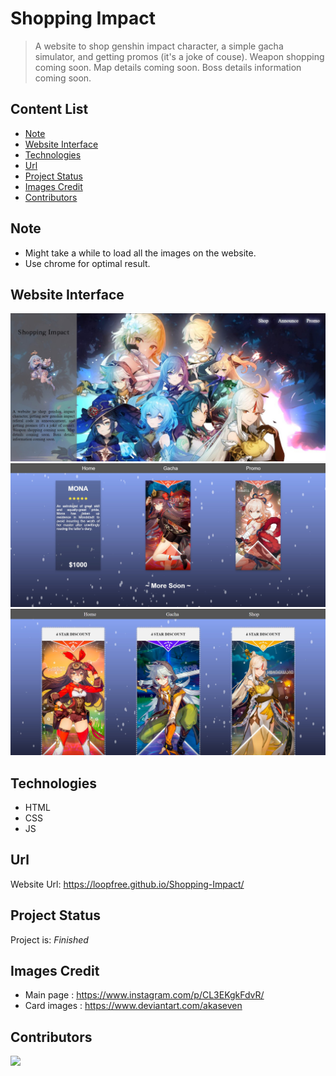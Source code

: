 # Shopping Impact
> A website to shop genshin impact character, a simple gacha simulator, and getting promos (it's a joke of couse). Weapon shopping coming soon. Map details coming soon. Boss details information coming soon.

## Content List
* [Note](#note)
* [Website Interface](#website-interface)
* [Technologies](#technologies)
* [Url](#url)
* [Project Status](#project-status)
* [Images Credit](#images-credit)
* [Contributors](#contributors)

## Note
* Might take a while to load all the images on the website.
* Use chrome for optimal result.

## Website Interface
![index](./img/main.jpg)
![shop](./img/shop.jpg)
![promo](./img/promo.jpg)

## Technologies
* HTML
* CSS
* JS

## Url
Website Url: https://loopfree.github.io/Shopping-Impact/

## Project Status
Project is: _Finished_

## Images Credit
* Main page   : https://www.instagram.com/p/CL3EKgkFdvR/
* Card images : https://www.deviantart.com/akaseven

## Contributors

<a href="https://github.com/loopfree/Shopping-Impact/graphs/contributors">
  <img src="https://contrib.rocks/image?repo=loopfree/Shopping-Impact" />
</a>
